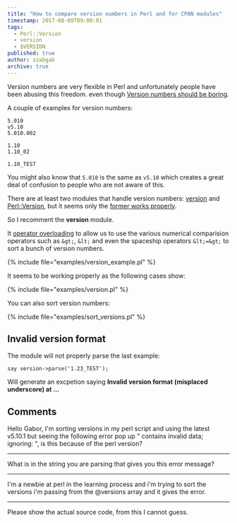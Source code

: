 ```yaml
---
title: "How to compare version numbers in Perl and for CPAN modules"
timestamp: 2017-08-09T09:00:01
tags:
  - Perl::Version
  - version
  - $VERSION
published: true
author: szabgab
archive: true
---
```



Version numbers are very flexible in Perl and unfortunately people have been abusing this freedom.
even though [Version numbers should be boring](http://www.dagolden.com/index.php/369/version-numbers-should-be-boring/).


A couple of examples for version numbers:

```
5.010
v5.10
5.010.002

1.10
1.10_02

1.10_TEST
```


You might also know that `5.010` is the same as `v5.10` which creates a great deal of confusion to
people who are not aware of this.

There are at least two modules that handle version numbers: [version](https://metacpan.org/pod/version)
and [Perl::Version](https://metacpan.org/pod/Perl::Version), but it seems only the
[former works properly](/perl-version-number-confusion).

So I recomment the **version** module.

It [operator overloading](https://metacpan.org/pod/overload) to allow us to use the various numerical
comparision operators such as `&gt;`, `&lt;` and even the spaceship operators `&lt;=&gt;`
to sort a bunch of version numbers.

{% include file="examples/version_example.pl" %}

It seems to be working properly as the following cases show:

{% include file="examples/version.pl" %}

You can also sort version numbers:

{% include file="examples/sort_versions.pl" %}

## Invalid version format

The module will not properly parse the last example:

```
say version->parse('1.23_TEST');
```

Will generate an excpetion  saying **Invalid version format (misplaced underscore) at ...**

## Comments

Hello Gabor,
I'm sorting versions in my perl script and using the latest v5.10.1 but seeing the following error pop up " contains invalid data; ignoring: ", is this because of the perl version?

---

What is in the string you are parsing that gives you this error message?

---

I'm a newbie at perl in the learning process and i'm trying to sort the versions i'm passing from the @versions array and it gives the error.

---
Please show the actual source code, from this I cannot guess.


